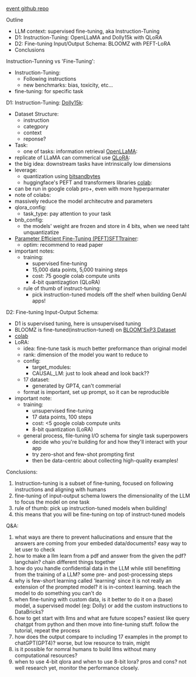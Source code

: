[event github repo](https://github.com/FourthBrain/Building-with-Instruction-Tuned-LLMs-A-Step-by-Step-Guide)

Outline
- LLM context: supervised fine-tuning, aka Instruction-Tuning
- D1: Instruction-Tuning: OpenLLaMA and Dolly15k with QLoRA
- D2: Fine-tuning Input/Output Schema: BLOOMZ with PEFT-LoRA
- Conclusions

Instruction-Tunning vs 'Fine-Tuning':
- Instruction-Tuning:
  - Following instructions
  - new benchmarks: bias, toxicity, etc... 
- fine-tuning: for specific task

D1: Instruction-Tuning:
[Dolly15k](https://huggingface.co/datasets/databricks/databricks-dolly-15k):
- Dataset Structure:
  - instruction
  - categpory
  - context 
  - reponse? 
- Task:
  - one of tasks: information retrieval 
[OpenLLaMA](https://huggingface.co/openlm-research/open_llama_7b_700bt_preview):
- replicate of LLaMA can commerical use
[QLoRA](https://github.com/artidoro/qlora):
- the big idea: downstream tasks have intrinsically low dimensions
- leverage:
  - quantization using [bitsandbytes](https://github.com/TimDettmers/bitsandbytes)
  - huggingface's PEFT and transformers libraries
 [colab](https://colab.research.google.com/drive/1SRclU2pcgzCkVXpmhKppVbGW4UcCs5xT?usp=sharing):
 - can be run in google colab pro+, even with more hyperparmater
 - note of colabs:
 - massively reduce the model architecutre and parameters
  - qlora_config:
    - task_type: pay attention to your task 
  - bnb_config:
    - the models' weight are frozen and store in 4 bits, when we need taht unquantizatize
  - [Parameter Efficient Fine-Tuning (PEFT)](https://github.com/huggingface/peft)[SFTTtrainer](https://huggingface.co/docs/trl/main/en/sft_trainer):
    - optim: recommend to read paper 
- important notes:
  - training: 
    - supervised fine-tuning
    - 15,000 data points, 5,000 training steps
    - cost: 75 google colab compute units 
    - 4-bit quantizagtion (QLoRA)
  - rule of thumb of instruct-tuning:
    - pick instruction-tuned models off the shelf when building GenAI apps!
 
D2: Fine-tuning Input-Output Schema:
- D1 is supervised tuning, here is unsupervised tuning
- BLOOMZ is fine-tuned(instruction-tuned) on [BLOOM'SxP3 Dataset](https://huggingface.co/bigscience/bloomz-3b)
- [colab](https://colab.research.google.com/drive/1ARmlaZZaKyAg6HTi57psFLPeh0hDRcPX?usp=sharing)
- LoRA:
  - idea: fine-tune task is much better preformance than original model
  - rank: dimension of the model you want to reduce to
  - config:
    - target_modules:
    - CAUSAL_LM: just to look ahead and look back?? 
  - 17 dataset:
    - generated by GPT4, can't commerial
  - format is important, set up prompt, so it can be reproducible
- important note:
  - training: 
    - unsupervised fine-tuning
    - 17 data points, 100 steps
    - cost: <5 google colab compute units
    - 8-bit quantization (LoRA)
  - general process, file-tuning I/O schema for single task superpowers
    - decide who you're building for and how they'll interact with your app
    - try zero-shot and few-shot prompting first
    - then be data-centric about collecting high-quality examples!

Conclusions:
1. Instruction-tuning is a subset of fine-tuning, focused on following instructions and aligning with humans
2. fine-tuning of input-output schema lowers the dimensionality of the LLM to focus the model on one task
3. rule of thumb: pick up instruction-tuned models when building!
4. this means that you will be fine-tuning on top of instruct-tuned models 

Q&A:
1. what ways are there to prevent hallucinations and ensure that the answers are coming from your embeded data/documents? easy way to let user to check
2. how to make a llm learn from a pdf and answer from the given the pdf? langchain? chain different things together
3. how do you handle confidential data in the LLM while still benefitting from the training of a LLM? some pre- and post-processing steps
4. why is few-short learning called 'learning' since it is not really an extension of the prompted model? it is in-context learning. teach the model to do something you can't do
5. when fine-tuning with custom data, is it better to do it on a (base) model, a supervised model (eg: Dolly) or add the custom instructions to DataBricks?
6. how to get start with llms and what are future scopes? easiest like query chatgpt from python and then move into fine-tuning stuff. follow the tutorial, repeat the process
7. how does the output compare to including 17 examples in the prompt to chatGPT(GPT4)? worse, but low resource to train, might 
8. is it possible for nomral humans to build llms without many computational resources? 
9. when to use 4-bit qlora and when to use 8-bit lora? pros and cons? not well research yet, monitor the performance closely. 
 
